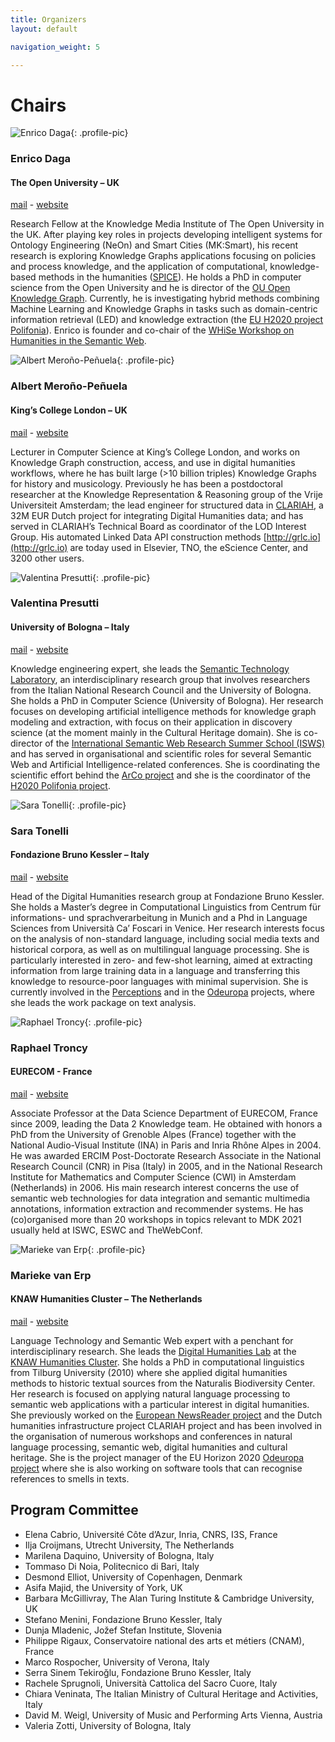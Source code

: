 ```yaml
---
title: Organizers
layout: default

navigation_weight: 5

---
```


# Chairs

<section markdown="1">

![Enrico Daga](https://kmi.open.ac.uk/images/people/medium/enrico-daga.png){: .profile-pic}
### Enrico Daga
#### The Open University – UK
[mail](mailto:enrico.daga@open.ac.uk) - [website](http://www.enridaga.net/)

<p class="textblock" markdown="1">

Research Fellow at the Knowledge Media Institute of The Open University in the UK. After playing key roles in projects developing intelligent systems for Ontology Engineering (NeOn) and Smart Cities (MK:Smart), his recent research is exploring Knowledge Graphs applications focusing on policies and process knowledge, and the application of computational, knowledge-based methods in the humanities ([SPICE](http://spice-h2020.eu/)). He holds a PhD in computer science from the Open University and he is director of the [OU Open Knowledge Graph](http://data.open.ac.uk/). Currently, he is investigating hybrid methods combining Machine Learning and Knowledge Graphs in tasks such as domain-centric information retrieval (LED) and knowledge extraction (the [EU H2020 project Polifonia](http://www.polifonia-project.eu/)). Enrico is founder and co-chair of the [WHiSe Workshop on Humanities in the Semantic Web](http://whise.cc/2020/).

</p>

</section>

<section markdown="1">

![Albert Meroño-Peñuela](https://www.kcl.ac.uk/importedimages/schools/nms/informatics/albertmeronopenuela.x616ffc6f.jpg?w=160&h=172&crop=160,160,0,0&f=webp){: .profile-pic}
### Albert Meroño-Peñuela
#### King’s College London – UK
[mail](mailto:albert.merono@kcl.ac.uk) - [website](https://www.albertmeronyo.org/)

<p class="textblock" markdown="1">

Lecturer in Computer Science at King’s College London,  and works on Knowledge Graph construction, access, and use in digital humanities workflows, where he has built large (>10 billion triples) Knowledge Graphs for history and musicology. Previously he has been a  postdoctoral researcher at the Knowledge Representation & Reasoning group of the Vrije Universiteit Amsterdam;  the lead engineer for structured data in [CLARIAH](https://clariah.nl/), a 32M EUR Dutch project for integrating Digital Humanities data; and has served  in CLARIAH’s Technical Board as coordinator of the LOD Interest Group. His automated Linked Data API construction methods [http://grlc.io](http://grlc.io) are today used in Elsevier, TNO, the eScience Center, and 3200 other users.

</p>

</section>

<section markdown="1">

![Valentina Presutti](https://pbs.twimg.com/profile_images/1085514184073400320/-bhuT_5r_400x400.jpg){: .profile-pic}
### Valentina Presutti
#### University of Bologna – Italy
[mail](mailto:valentina.presutti@unibo.it) - [website](https://www.unibo.it/sitoweb/valentina.presutti/en)

<p class="textblock" markdown="1">

Knowledge engineering expert, she leads the [Semantic Technology Laboratory](http://stlab.istc.cnr.it/), an interdisciplinary research group that involves researchers from the Italian National Research Council and the University of Bologna.  She holds a PhD in Computer Science (University of Bologna). Her research focuses on developing artificial intelligence methods for knowledge graph modeling and extraction, with focus on their application in discovery science (at the moment mainly in the Cultural Heritage domain). She is co-director of the [International Semantic Web Research Summer School (ISWS)](http://www.semanticwebschool.org/) and has served in organisational and scientific roles for several Semantic Web and Artificial Intelligence-related conferences. She is coordinating the scientific effort behind the [ArCo project](http://stlab.istc.cnr.it/stlab/project/arco/) and she is the coordinator of  the [H2020 Polifonia project](http://www.polifonia-project.eu/). 


</p>

</section>

<section markdown="1">

![Sara Tonelli](https://pbs.twimg.com/profile_images/1312012385847316480/oW8_4wn4_400x400.jpg){: .profile-pic}
### Sara Tonelli
#### Fondazione Bruno Kessler – Italy
[mail](mailto:satonelli@fbk.eu) - [website](https://dh.fbk.eu/author/sara/)

<p class="textblock" markdown="1">

Head of the Digital Humanities research group at Fondazione Bruno Kessler. She holds a Master’s degree in Computational Linguistics  from Centrum für informations- und sprachverarbeitung in Munich and a Phd in Language Sciences from Università Ca’ Foscari in Venice. Her research interests focus on the analysis of non-standard language, including social media texts and historical corpora, as well as on multilingual language processing. She is particularly interested in zero- and few-shot learning, aimed at extracting information from large training data in a language and transferring this knowledge to resource-poor languages with minimal supervision. She is currently involved in the [Perceptions](https://project.perceptions.eu/) and in the [Odeuropa](https://odeuropa.eu/) projects, where she leads the work package on text analysis.

</p>

</section>

<section markdown="1">

![Raphael Troncy](https://pbs.twimg.com/profile_images/458965276285878272/SZ7b6HyG_400x400.jpeg){: .profile-pic}
### Raphael Troncy
#### EURECOM - France
[mail](mailto:raphael.troncy@eurecom.fr) - [website](http://www.eurecom.fr/~troncy/)

<p class="textblock" markdown="1">

Associate Professor at the Data Science Department of EURECOM, France since 2009, leading the Data 2 Knowledge team. He obtained with honors a PhD from the University of Grenoble Alpes (France) together with the National Audio-Visual Institute (INA) in Paris and Inria Rhône Alpes in 2004. He was awarded ERCIM Post-Doctorate Research Associate in the National Research Council (CNR) in Pisa (Italy) in 2005, and in the National Research Institute for Mathematics and Computer Science (CWI) in Amsterdam (Netherlands) in 2006. His main research interest concerns the use of semantic web technologies for data integration and semantic multimedia annotations, information extraction and recommender systems. He has (co)organised more than 20 workshops in topics relevant to MDK 2021 usually held at ISWC, ESWC and TheWebConf.

</p>

</section>

<section markdown="1">

![Marieke van Erp](https://pbs.twimg.com/profile_images/1211340713461506048/SE5Yks_x_400x400.jpg){: .profile-pic}
### Marieke van Erp
#### KNAW Humanities Cluster – The Netherlands
[mail](mailto:marieke.van.erp@dh.huc.knaw.nl) - [website](https://mariekevanerp.com/)

<p class="textblock" markdown="1">

Language Technology and Semantic Web expert with a penchant for interdisciplinary research. She leads the [Digital Humanities Lab](http://dhlab.nl/) at the [KNAW Humanities Cluster](https://huc.knaw.nl/). She holds a PhD in computational linguistics from Tilburg University (2010) where she applied digital humanities methods to historic textual sources from the Naturalis Biodiversity Center. Her research is focused on applying natural language processing to semantic web applications with a particular interest in digital humanities. She previously worked on the [European NewsReader project](http://www.newsreader-project.eu) and the Dutch humanities infrastructure project CLARIAH project and has been involved in the organisation of numerous workshops and conferences in natural language processing, semantic web, digital humanities and cultural heritage. She is the project manager of  the EU Horizon 2020 [Odeuropa project](https://odeuropa.eu/) where she is  also working on software tools that can recognise references to smells in texts. 

</p>

</section>

<section markdown="1">


# Program Committee

- Elena Cabrio, Université Côte d’Azur, Inria, CNRS, I3S, France
- Ilja Croijmans, Utrecht University, The Netherlands
- Marilena Daquino, University of Bologna, Italy
- Tommaso Di Noia, Politecnico di Bari, Italy
- Desmond Elliot, University of Copenhagen, Denmark
- Asifa Majid, the University of York, UK
- Barbara McGillivray, The Alan Turing Institute & Cambridge University, UK
- Stefano Menini, Fondazione Bruno Kessler, Italy
- Dunja Mladenic, Jožef Stefan Institute, Slovenia
- Philippe Rigaux, Conservatoire national des arts et métiers (CNAM), France
- Marco Rospocher, University of Verona, Italy
- Serra Sinem Tekiroğlu, Fondazione Bruno Kessler, Italy
- Rachele Sprugnoli, Università Cattolica del Sacro Cuore, Italy
- Chiara Veninata, The Italian Ministry of Cultural Heritage and Activities, Italy
- David M. Weigl, University of Music and Performing Arts Vienna, Austria
- Valeria Zotti, University of Bologna, Italy

</section>
